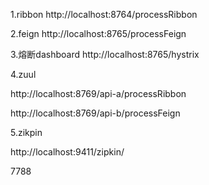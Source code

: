 1.ribbon
http://localhost:8764/processRibbon

2.feign
http://localhost:8765/processFeign

3.熔断dashboard
http://localhost:8765/hystrix

4.zuul

http://localhost:8769/api-a/processRibbon

http://localhost:8769/api-b/processFeign

5.zikpin

http://localhost:9411/zipkin/

7788